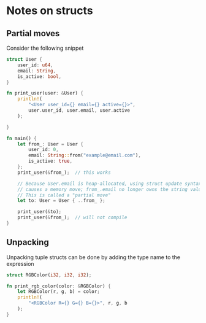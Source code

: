 # Notes on structs

## Partial moves
Consider the following snippet

```rust
struct User {
    user_id: u64,
    email: String,
    is_active: bool,
}

fn print_user(user: &User) {
    println!(
        "<User user_id={} email={} active={}>",
        user.user_id, user.email, user.active
    );

}

fn main() {
    let from_: User = User {
        user_id: 0,
        email: String::from("example@email.com"),
        is_active: true,
    };
    print_user(&from_);  // this works

    // Because User.email is heap-allocated, using struct update syntax here
    // causes a memory move; from_.email no longer owns the string values.
    // This is called a "partial move"
    let to: User = User { ..from_ };

    print_user(&to);
    print_user(&from_);  // will not compile
}
```

## Unpacking
Unpacking tuple structs can be done by adding the type name to the expression

```rust
struct RGBColor(i32, i32, i32);

fn print_rgb_color(color: &RGBColor) {
    let RGBColor(r, g, b) = color;
    println!(
        "<RGBColor R={} G={} B={}>", r, g, b
    );
}
```